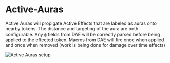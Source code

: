 # Active-Auras

Active Auras will propigate Active Effects that are labeled as auras onto nearby tokens. 
The distance and targeting of the aura are both configurable.
Any ```@``` fields from DAE will be correctly parsed before being applied to the effected token.
Macros from DAE will fire once when applied and once when removed (work is being done for damage over time effects)


![Active Auras setup](https://github.com/kandashi/Active-Auras/blob/main/Images/Active%20Auras%20AE.PNG)

